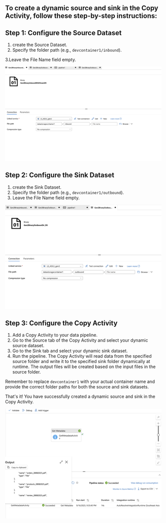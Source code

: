 ## To create a dynamic source and sink in the Copy Activity, follow these step-by-step instructions:

## Step 1: Configure the Source Dataset

1. create the Source Dataset.
2. Specify the folder path (e.g., `devcontainer1/inbound`). 

  3.Leave the File Name field empty.

<img width="900" alt="inbounddir" src="https://github.com/rajeshreddy185/polls/blob/main/mysite3-20210509T044718Z-001/mysite3/mysite3/Screenshot%202025-09-16%20at%209.45.01%20PM.png" />

## Step 2: Configure the Sink Dataset

1. create the Sink Dataset.
2. Specify the folder path (e.g., `devcontainer1/outbound`).
3. Leave the File Name field empty.

<img width="900" alt="outdboundir" src="https://github.com/rajeshreddy185/polls/blob/main/mysite3-20210509T044718Z-001/mysite3/mysite3/Screenshot%202025-09-16%20at%209.40.50%20PM.png" />

## Step 3: Configure the Copy Activity

1. Add a Copy Activity to your data pipeline.
2. Go to the Source tab of the Copy Activity and select your dynamic source dataset.
3. Go to the Sink tab and select your dynamic sink dataset.
4. Run the pipeline. The Copy Activity will read data from the specified source folder and write it to the specified sink folder dynamically at runtime. The output files will be created based on the input files in the source folder.

Remember to replace `devcontainer1` with your actual container name and provide the correct folder paths for both the source and sink datasets.

That's it! You have successfully created a dynamic source and sink in the Copy Activity.

<img width="900" alt="dynamicsourcesink" src="https://github.com/rajeshreddy185/polls/blob/main/mysite3-20210509T044718Z-001/mysite3/mysite3/Screenshot%202025-09-16%20at%209.36.18%20PM.png" />
